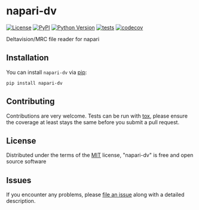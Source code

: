 # napari-dv

[![License](https://img.shields.io/pypi/l/napari-dv.svg?color=green)](https://github.com/tlambert03/napari-dv/raw/master/LICENSE)
[![PyPI](https://img.shields.io/pypi/v/napari-dv.svg?color=green)](https://pypi.org/project/napari-dv)
[![Python Version](https://img.shields.io/pypi/pyversions/napari-dv.svg?color=green)](https://python.org)
[![tests](https://github.com/tlambert03/napari-dv/workflows/tests/badge.svg)](https://github.com/tlambert03/napari-dv/actions)
[![codecov](https://codecov.io/gh/tlambert03/napari-dv/branch/master/graph/badge.svg)](https://codecov.io/gh/tlambert03/napari-dv)

Deltavision/MRC file reader for napari

## Installation

You can install `napari-dv` via [pip]:

    pip install napari-dv

## Contributing

Contributions are very welcome. Tests can be run with [tox], please ensure
the coverage at least stays the same before you submit a pull request.

## License

Distributed under the terms of the [MIT] license,
"napari-dv" is free and open source software

## Issues

If you encounter any problems, please [file an issue] along with a detailed description.

[napari]: https://github.com/napari/napari
[@napari]: https://github.com/napari
[MIT]: http://opensource.org/licenses/MIT
[file an issue]: https://github.com/tlambert03/napari-dv/issues
[tox]: https://tox.readthedocs.io/en/latest/
[pip]: https://pypi.org/project/pip/
